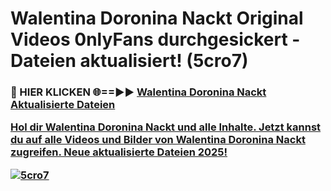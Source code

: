 # Walentina Doronina Nackt Original Videos 0nlyFans durchgesickert - Dateien aktualisiert! (5cro7)

<h3>🔴 HIER KLICKEN 🌐==►► <a href="https://tinyurl.com/h6vf6nb8" rel="nofollow">Walentina Doronina Nackt Aktualisierte Dateien

Hol dir Walentina Doronina Nackt und alle Inhalte. Jetzt kannst du auf alle Videos und Bilder von Walentina Doronina Nackt zugreifen. Neue aktualisierte Dateien 2025!

[![5cro7](https://i.imgur.com/sD4kR3V.gif)](https://tinyurl.com/h6vf6nb8)
